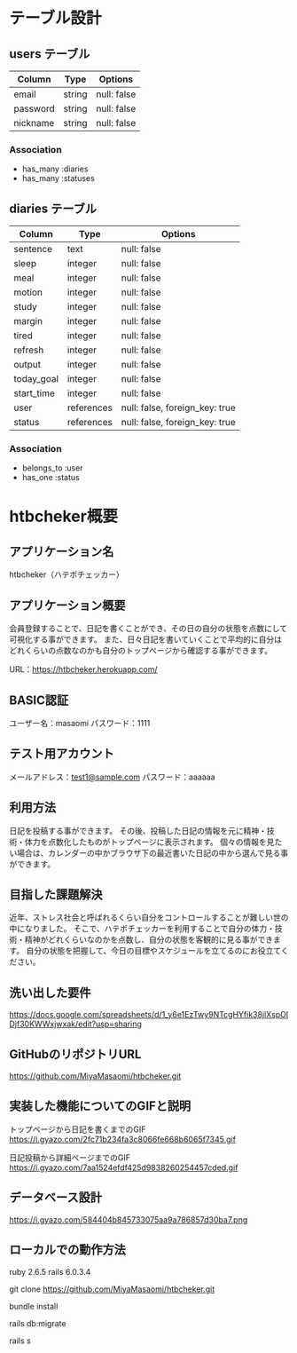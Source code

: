 # テーブル設計

## users テーブル

| Column     | Type   | Options     |
| ---------- | ------ | ----------- |
| email      | string | null: false |
| password   | string | null: false |
| nickname   | string | null: false |

### Association

- has_many :diaries
- has_many :statuses

## diaries テーブル

| Column     | Type     | Options                      |
| ---------- | -------- | -----------                  |
| sentence   | text     | null: false                  |
| sleep      | integer  | null: false                  |
| meal       | integer  | null: false                  |
| motion     | integer  | null: false                  |
| study      | integer  | null: false                  |
| margin     | integer  | null: false                  |
| tired      | integer  | null: false                  |
| refresh    | integer  | null: false                  |
| output     | integer  | null: false                  |
| today_goal | integer  | null: false                  |
| start_time | integer  | null: false                  |
| user       |references|null: false, foreign_key: true|
| status     |references| null: false, foreign_key: true |

### Association

- belongs_to :user
- has_one :status


# htbcheker概要

## アプリケーション名
htbcheker（ハテボチェッカー）

## アプリケーション概要
会員登録することで、日記を書くことができ、その日の自分の状態を点数にして可視化する事ができます。
また、日々日記を書いていくことで平均的に自分はどれくらいの点数なのかも自分のトップページから確認する事ができます。

URL：https://htbcheker.herokuapp.com/

## BASIC認証
ユーザー名：masaomi
パスワード：1111

## テスト用アカウント
メールアドレス：test1@sample.com
パスワード：aaaaaa

## 利用方法
日記を投稿する事ができます。
その後、投稿した日記の情報を元に精神・技術・体力を点数化したものがトップページに表示されます。
個々の情報を見たい場合は、カレンダーの中かブラウザ下の最近書いた日記の中から選んで見る事ができます。

## 目指した課題解決
近年、ストレス社会と呼ばれるくらい自分をコントロールすることが難しい世の中になりました。
そこで、ハテボチェッカーを利用することで自分の体力・技術・精神がどれくらいなのかを点数し、自分の状態を客観的に見る事ができます。
自分の状態を把握して、今日の目標やスケジュールを立てるのにお役立てください。

## 洗い出した要件
https://docs.google.com/spreadsheets/d/1_y6e1EzTwy9NTcgHYfik38jlXspOlDjf30KWWxjwxak/edit?usp=sharing

## GitHubのリポジトリURL
https://github.com/MiyaMasaomi/htbcheker.git

## 実装した機能についてのGIFと説明

トップページから日記を書くまでのGIF
https://i.gyazo.com/2fc71b234fa3c8066fe668b6065f7345.gif

日記投稿から詳細ページまでのGIF
https://i.gyazo.com/7aa1524efdf425d9838260254457cded.gif


## データベース設計
https://i.gyazo.com/584404b845733075aa9a786857d30ba7.png

## ローカルでの動作方法

ruby 2.6.5
rails 6.0.3.4

git clone https://github.com/MiyaMasaomi/htbcheker.git

bundle install

rails db:migrate

rails s
